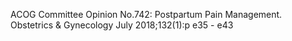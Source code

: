 ACOG Committee Opinion No.742: Postpartum Pain Management. Obstetrics & Gynecology July 2018;132(1):p e35 - e43
